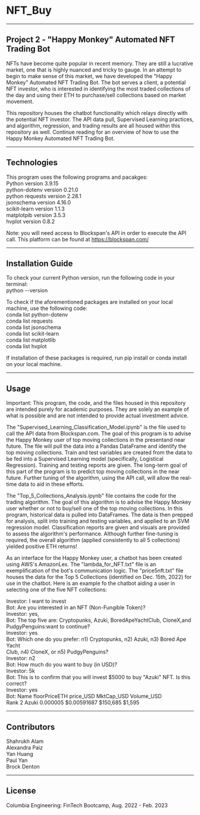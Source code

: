 # NFT_Buy

---

## Project 2 - "Happy Monkey" Automated NFT Trading Bot

NFTs have become quite popular in recent memory. They are still a lucrative market, one that is highly nuanced and tricky to gauge. In an attempt to begin to make sense of this market, we have developed the "Happy Monkey" Automated NFT Trading Bot. The bot serves a client, a potential NFT investor, who is interested in identifying the most traded collections of the day and using their ETH to purchase/sell collections based on market movement. 

This repository houses the chatbot functionality which relays directly with the potential NFT investor. The API data pull, Supervised Learning practices, and algorithm, regression, and trading results are all housed within this repository as well. Continue reading for an overview of how to use the Happy Monkey Automated NFT Trading Bot. 

---

## Technologies

This program uses the following programs and pacakges:  
Python version 3.9.15  
python-dotenv version 0.21.0  
python requests version 2.28.1  
jsonschema version 4.16.0  
scikit-learn version 1.1.3  
matplotpib version 3.5.3  
hvplot version 0.8.2  

Note: you will need access to Blockspan's API in order to execute the API call. This platform can be found at https://blockspan.com/

---

## Installation Guide

To check your current Python version, run the following code in your terminal:  
python --version   
  
To check if the aforementioned packages are installed on your local machine, use the following code:  
conda list python-dotenv  
conda list requests  
conda list jsonschema  
conda list scikit-learn  
conda list matplotlib  
conda list hvplot  

If installation of these packages is required, run pip install or conda install on your local machine. 

---

## Usage

Important: This program, the code, and the files housed in this repository are intended purely for academic purposes. They are solely an example of what is possible and are not intended to provide actual investment advice. 

The "Supervised_Learning_Classification_Model.ipynb" is the file used to call the API data from Blockspan.com. The goal of this program is to advise the Happy Monkey user of top moving collections in the presentand near future. The file will pull the data into a Pandas DataFrame and identify the top moving collections. Train and test variables are created from the data to be fed into a Supervised Learning model (specifically, Logistical Regression). Training and testing reports are given. The long-term goal of this part of the program is to predict top moving collections in the near future. Further tuning of the algorithm, using the API call, will allow the real-time data to aid in these efforts. 

The "Top_5_Collections_Analysis.ipynb" file contains the code for the trading algorithm. The goal of this algorithm is to advise the Happy Monkey user whether or not to buy/sell one of the top moving collections. In this program, historical data is pulled into DataFrames. The data is then prepped for analysis, split into training and testing variables, and applied to an SVM regression model. Classification reports are given and visuals are provided to assess the algorithm's performance. Although further fine-tuning is required, the overall algorithm (applied consistently to all 5 collections) yielded positive ETH returns! 

As an interface for the Happy Monkey user, a chatbot has been created using AWS's AmazonLex. The "lambda_for_NFT.txt" file is an exemplification of the bot's communication logic. The "price5nft.txt" file houses the data for the Top 5 Collections (identified on Dec. 15th, 2022) for use in the chatbot. Here is an example fo the chatbot aiding a user in selecting one of the five NFT collections:   

Investor: I want to invest  
Bot: Are you interested in an NFT (Non-Fungible Token)?  
Investor: yes,  
Bot: The top five are: Cryptopunks, Azuki, BoredApeYachtClub,
         CloneX,and PudgyPenguins:want to continue?  
Investor: yes  
Bot: Which one do you prefer: n1) Cryptopunks, n2) Azuki, n3) Bored Ape Yacht  
     Club, n4) CloneX, or n5) PudgyPenguins?  
Investor: n2  
Bot: How much do you want to buy (in USD)?  
Investor: 5k  
Bot: This is to confirm that you will invest $5000 to buy "Azuki" NFT. Is this correct?  
Investor: yes  
Bot:  Name        floorPriceETH price_USD   MktCap_USD Volume_USD  
    Rank 2 Azuki 0.000005       $0.00591687 $150,685    $1,595  
    
---

## Contributors

Shahrukh Alam  
Alexandra Paiz  
Yan Huang  
Paul Yan  
Brock Denton  

---

## License

Columbia Engineering: FinTech Bootcamp, Aug. 2022 - Feb. 2023